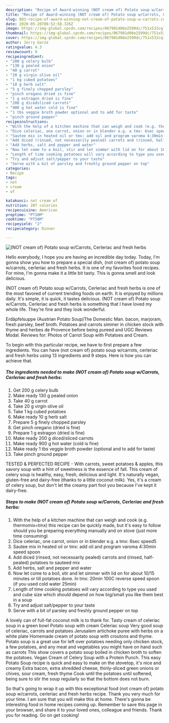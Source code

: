 ```yaml
---
description: "Recipe of Award-winning (NOT cream of) Potato soup w/Carrots, Cerleriac and fresh herbs"
title: "Recipe of Award-winning (NOT cream of) Potato soup w/Carrots, Cerleriac and fresh herbs"
slug: 883-recipe-of-award-winning-not-cream-of-potato-soup-w-carrots-cerleriac-and-fresh-herbs
date: 2020-05-26T06:52:58.326Z
image: https://img-global.cpcdn.com/recipes/067901d06e2599dc/751x532cq70/not-cream-of-potato-soup-wcarrots-cerleriac-and-fresh-herbs-recipe-main-photo.jpg
thumbnail: https://img-global.cpcdn.com/recipes/067901d06e2599dc/751x532cq70/not-cream-of-potato-soup-wcarrots-cerleriac-and-fresh-herbs-recipe-main-photo.jpg
cover: https://img-global.cpcdn.com/recipes/067901d06e2599dc/751x532cq70/not-cream-of-potato-soup-wcarrots-cerleriac-and-fresh-herbs-recipe-main-photo.jpg
author: Jerry Garza
ratingvalue: 4.3
reviewcount: 9
recipeingredient:
- "200 g celery bulb"
- "130 g pealed onion"
- "40 g carrot"
- "20 g virgin olive oil"
- "1 kg cubed potatoes"
- "10 g herb salt"
- "5 g finely chopped parsley"
- "pinch oregano dried is fine"
- "1 g estragon dried is fine"
- "200 g dicedsliced carrots"
- "900 g hot water cold is fine"
- "1 tbs veggie broth powder optional and to add for taste"
- "pinch ground pepper"
recipeinstructions:
- "With the help of a kitchen machine that can weigh and cook (e.g. thermomix=tmx) this recipe can be quickly made, but it&#39;s easy to follow should you be preparing everything manually and on stove (just more time consuming)"
- "Dice celeriac, one carrot, onion or in blender e.g. a tmx: 6sec speed5"
- "Sautee mix in heated oil or tmx: add oil and program varoma 4:30min speed spoon"
- "Add diced (rinsed, not necessarily pealed) carrots and (rinsed, half-pealed) potatoes to sauteed mix"
- "Add herbs, salt and pepper and water"
- "Now let come to a boil, stir and let simmer with lid on for about 10/15 minutes or till potatoes done. In tmx: 20min 100C reverse speed spoon (if you used cold water 25min)"
- "Length of time cooking potatoes will vary according to type you used and cube size which should depend on how big/small you like them best in a soup"
- "Try and adjust salt/pepper to your taste"
- "Serve with a bit of parsley and freshly ground pepper on top"
categories:
- Recipe
tags:
- not
- cream
- of

katakunci: not cream of 
nutrition: 207 calories
recipecuisine: American
preptime: "PT10M"
cooktime: "PT58M"
recipeyield: "2"
recipecategory: Dinner

---
```



![(NOT cream of) Potato soup w/Carrots, Cerleriac and fresh herbs](https://img-global.cpcdn.com/recipes/067901d06e2599dc/751x532cq70/not-cream-of-potato-soup-wcarrots-cerleriac-and-fresh-herbs-recipe-main-photo.jpg)

Hello everybody, I hope you are having an incredible day today. Today, I'm gonna show you how to prepare a special dish, (not cream of) potato soup w/carrots, cerleriac and fresh herbs. It is one of my favorites food recipes. For mine, I'm gonna make it a little bit tasty. This is gonna smell and look delicious.

(NOT cream of) Potato soup w/Carrots, Cerleriac and fresh herbs is one of the most favored of current trending foods on earth. It is enjoyed by millions daily. It's simple, it is quick, it tastes delicious. (NOT cream of) Potato soup w/Carrots, Cerleriac and fresh herbs is something that I have loved my whole life. They're fine and they look wonderful.

Erdäpfelsuppe (Austrian Potato Soup)The Domestic Man. bacon, marjoram, fresh parsley, beef broth. Potatoes and carrots simmer in chicken stock with thyme and herbes de Provence before being pureed and UGC Reviews Modal. Reviews for: Photos of Carrot Soup with Potatoes and Cream.


To begin with this particular recipe, we have to first prepare a few ingredients. You can have (not cream of) potato soup w/carrots, cerleriac and fresh herbs using 13 ingredients and 9 steps. Here is how you can achieve that.

<!--inarticleads1-->

##### The ingredients needed to make (NOT cream of) Potato soup w/Carrots, Cerleriac and fresh herbs:

1. Get 200 g celery bulb
1. Make ready 130 g pealed onion
1. Take 40 g carrot
1. Take 20 g virgin olive oil
1. Take 1 kg cubed potatoes
1. Make ready 10 g herb salt
1. Prepare 5 g finely chopped parsley
1. Get pinch oregano (dried is fine)
1. Prepare 1 g estragon (dried is fine)
1. Make ready 200 g diced/sliced carrots
1. Make ready 900 g hot water (cold is fine)
1. Make ready 1 tbs veggie broth powder (optional and to add for taste)
1. Take pinch ground pepper


TESTED &amp; PERFECTED RECIPE - With carrots, sweet potatoes &amp; apples, this savory soup with a hint of sweetness is the essence of fall. This cream of celery soup is healthy, easy, fresh, delicious and light. It&#39;s naturally vegan, gluten-free and dairy-free (thanks to a little coconut milk). Yes, it&#39;s a cream of celery soup, but don&#39;t let the creamy part fool you because I&#39;ve kept it dairy-free. 

<!--inarticleads2-->

##### Steps to make (NOT cream of) Potato soup w/Carrots, Cerleriac and fresh herbs:

1. With the help of a kitchen machine that can weigh and cook (e.g. thermomix=tmx) this recipe can be quickly made, but it&#39;s easy to follow should you be preparing everything manually and on stove (just more time consuming)
1. Dice celeriac, one carrot, onion or in blender e.g. a tmx: 6sec speed5
1. Sautee mix in heated oil or tmx: add oil and program varoma 4:30min speed spoon
1. Add diced (rinsed, not necessarily pealed) carrots and (rinsed, half-pealed) potatoes to sauteed mix
1. Add herbs, salt and pepper and water
1. Now let come to a boil, stir and let simmer with lid on for about 10/15 minutes or till potatoes done. In tmx: 20min 100C reverse speed spoon (if you used cold water 25min)
1. Length of time cooking potatoes will vary according to type you used and cube size which should depend on how big/small you like them best in a soup
1. Try and adjust salt/pepper to your taste
1. Serve with a bit of parsley and freshly ground pepper on top


A lovely can of full-fat coconut milk is to thank for. Tasty cream of celeriac soup in a green bowl Potato soup with cream Celeriac soup Very good soup of celeriac, carrots and potatoes Jerusalem artichoke puree with herbs on a white plate Homemade cream of potato soup with croutons and thyme. Potato soup is a great use for left over potatoes needing only chicken stock, a few potatoes, and any meat and vegetables you might have on hand such as carrots This show covers a potato soup boiled in chicken broth to soften the potatoes. Vegan Cream of Celery Soup with a Protein Punch. This easy Potato Soup recipe is quick and easy to make on the stovetop, it&#39;s nice and creamy Extra bacon, extra shredded cheese, thinly-sliced green onions or chives, sour cream, fresh thyme Cook until the potatoes until softened, being sure to stir the soup regularly so that the bottom does not burn. 

So that's going to wrap it up with this exceptional food (not cream of) potato soup w/carrots, cerleriac and fresh herbs recipe. Thank you very much for your time. I am sure that you will make this at home. There's gonna be interesting food in home recipes coming up. Remember to save this page in your browser, and share it to your loved ones, colleague and friends. Thank you for reading. Go on get cooking!
